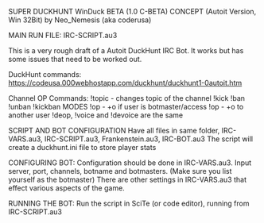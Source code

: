 SUPER DUCKHUNT WinDuck BETA (1.0 C-BETA) CONCEPT (Autoit Version, Win 32Bit)
by Neo_Nemesis (aka coderusa)

MAIN RUN FILE: IRC-SCRIPT.au3

This is a very rough draft of a Autoit DuckHunt IRC Bot. It works but has some issues that need to be worked out.

DuckHunt commands: https://codeusa.000webhostapp.com/duckhunt/duckhunt1-0autoit.htm

Channel OP Commands:
  !topic <topic info here> - changes topic of the channel
  !kick <user>
  !ban <user>
  !unban <user>
  !kickban <user>
MODES
  !op - +o if user is botmaster/access
  !op <username> - +o to another user
  !deop, !voice and !devoice are the same

SCRIPT AND BOT CONFIGURATION
Have all files in same folder, IRC-VARS.au3, IRC-SCRIPT.au3, Frankenstein.au3, IRC-BOT.au3
The script will create a duckhunt.ini file to store player stats

CONFIGURING BOT:
Configuration should be done in IRC-VARS.au3. Input server, port, channels, botname and botmasters. (Make sure you list yourself as the botmaster)
There are other settings in IRC-VARS.au3 that effect various aspects of the game.

RUNNING THE BOT:
Run the script in SciTe (or code editor), running from IRC-SCRIPT.au3
